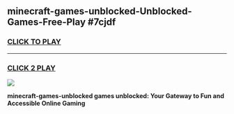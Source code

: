 
## minecraft-games-unblocked-Unblocked-Games-Free-Play #7cjdf
<h3>
<a href="https://us.freeplayer.one?title=minecraft-games-unblocked&ref=9M">CLICK TO PLAY</a></h3>
<hr>

<h3>
<a href="https://us.freeplayer.one?title=minecraft-games-unblocked&ref=9M">CLICK 2 PLAY</a>
  
</h3>

<a href="https://us.freeplayer.one?title=minecraft-games-unblocked&ref=9M"><img src="https://clearcache.store/games.png"></a>


**minecraft-games-unblocked games unblocked: Your Gateway to Fun and Accessible Online Gaming**
